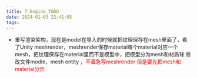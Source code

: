 ```yaml
---
title: T_Engine_TODO
date: 2024-01-03 22:41:05
tags:
---
```

- 重写渲染架构，现在是model在导入的时候就把纹理保存在mesh里面了，看了Unity meshrender，meshrender保存material每个material对应一个mesh，把纹理保存在material里而不是模型中，把模型分为mesh和材质球 修改文件modle，mesh entity ，<font color=red>不着急写meshrender 但是要先把mesh和material分开</font>